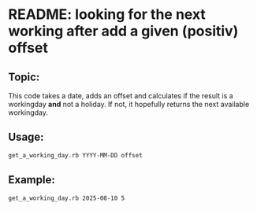 # README: looking for the next working after add a given (positiv) offset

## Topic:

This code takes a date, adds an offset and calculates if the result 
is a workingday **and** not a holiday.
If not, it hopefully returns the next available workingday.

## Usage:

~~~sh
get_a_working_day.rb YYYY-MM-DD offset
~~~

## Example:

~~~sh
get_a_working_day.rb 2025-08-10 5
~~~


